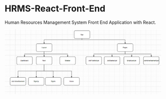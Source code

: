 # HRMS-React-Front-End
Human Resources Management System Front End Application with React.

![alt text](https://github.com/htutuncu/HRMS-React-Front-End/blob/main/hierarchy.PNG "Component Hierarchy")
